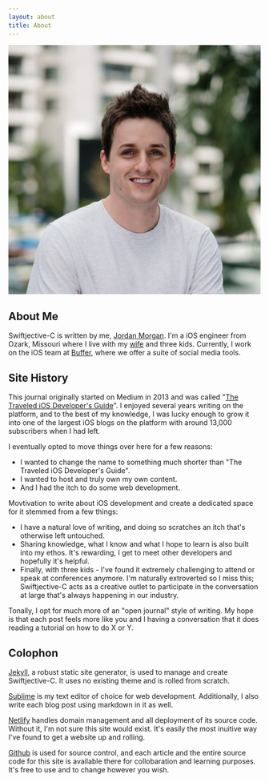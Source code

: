 ```yaml
---
layout: about
title: About
---
```


<img id="headerImg" alt="headshot" src="/assets/images/about/headshot.jpeg" />

## About Me
Swiftjective-C is written by me, [Jordan Morgan](https://www.twitter.com/jordanmorgan10). I'm a iOS engineer from Ozark, Missouri where I live with my [wife](https://www.instagram.com/jmorgan) and three kids. Currently, I work on the iOS team at [Buffer](https://www.buffer.com), where we offer a suite of social media tools.

## Site History
This journal originally started on Medium in 2013 and was called "[The Traveled iOS Developer's Guide](https://medium.com/the-traveled-ios-developers-guide)". I enjoyed several years writing on the platform, and to the best of my knowledge, I was lucky enough to grow it into one of the largest iOS blogs on the platform with around 13,000 subscribers when I had left.

I eventually opted to move things over here for a few reasons:

- I wanted to change the name to something much shorter than "The Traveled iOS Developer's Guide".
- I wanted to host and truly own my own content.
- And I had the itch to do some web development.

Movtivation to write about iOS development and create a dedicated space for it stemmed from a few things: 

- I have a natural love of writing, and doing so scratches an itch that's otherwise left untouched. 
- Sharing knowledge, what I know and what I hope to learn is also built into my ethos. It's rewarding, I get to meet other developers and hopefully it's helpful. 
- Finally, with three kids - I've found it extremely challenging to attend or speak at conferences anymore. I'm naturally extroverted so I miss this; Swiftjective-C acts as a creative outlet to participate in the conversation at large that's always happening in our industry.

Tonally, I opt for much more of an "open journal" style of writing. My hope is that each post feels more like you and I having a conversation that it does reading a tutorial on how to do X or Y.

## Colophon
[Jekyll](https://jekyllrb.com), a robust static site generator, is used to manage and create Swiftjective-C. It uses no existing theme and is rolled from scratch.

[Sublime](https://www.sublimetext.com) is my text editor of choice for web development. Additionally, I also write each blog post using markdown in it as well.

[Netlify](https://www.netlify.com) handles domain management and all deployment of its source code. Without it, I'm not sure this site would exist. It's easily the most inuitive way I've found to get a website up and rolling.

[Github](https://www.github.com) is used for source control, and each article and the entire source code for this site is available there for collobaration and learning purposes. It's free to use and to change however you wish.
